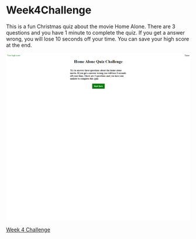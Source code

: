 # Week4Challenge
This is a fun Christmas quiz about the movie Home Alone. There are 3 questions and you have 1 minute to complete the quiz. If you get a answer wrong, you will lose 10 seconds off your time. You can save your high score at the end.

<img src="screenshot.png">

<a href="https://kayceheap.github.io/Week4Challenge/">Week 4 Challenge</a>
